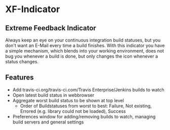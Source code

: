 XF-Indicator
============

Extreme Feedback Indicator
--------------------------

Always keep an eye on your continuous integration build statuses, but you don't
want an E-Mail every time a build finishes. With this indicator you have a
simple mechanism, which blends into your working environment, does not bug you
whenever a build is done, but only changes the icon whenever a status changes. 

Features
--------

- Add travis-ci.org/travis-ci.com/Travis Enterprise/Jenkins builds to watch
- Open latest build status in webbrowser
- Aggregate worst build status to be shown at top level
    * Order of Buildstatuses from worst to best: Failure, Not existing, Errored (e.g. library could not be loaded), Success
- Preferences window for adding/removing builds to watch, managing build servers and general settings
